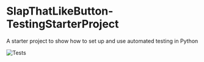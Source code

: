 # SlapThatLikeButton-TestingStarterProject
A starter project to show how to set up and use automated testing in Python

![Tests](https://github.com/mCodingLLC/StarterProjectTesting-Alpha/actions/workflows/tests.yml/badge.svg)
